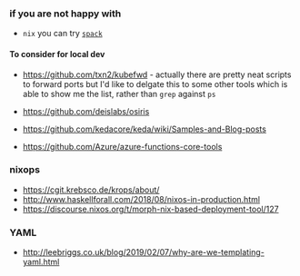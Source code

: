 ### if you are not happy with
* `nix` you can try [`spack`](https://spack.readthedocs.io/en/latest/)

#### To consider for local dev
* https://github.com/txn2/kubefwd - actually there are pretty neat scripts to forward ports but I'd like to delgate this to some other tools which is able to show me the list, rather than `grep` against `ps`

* https://github.com/deislabs/osiris
* https://github.com/kedacore/keda/wiki/Samples-and-Blog-posts
* https://github.com/Azure/azure-functions-core-tools

### nixops
* https://cgit.krebsco.de/krops/about/
* http://www.haskellforall.com/2018/08/nixos-in-production.html
* https://discourse.nixos.org/t/morph-nix-based-deployment-tool/127 

### YAML
* http://leebriggs.co.uk/blog/2019/02/07/why-are-we-templating-yaml.html